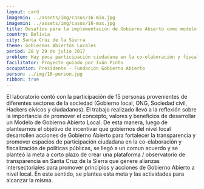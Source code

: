 ```yaml
---
layout: card
imagemin: ../assets/img/casos/16-min.jpg
imagemin: ../assets/img/casos/16-max.jpg
title: Desafíos para la implementación de Gobierno Abierto como modelo de Gestión Pública en ámbitos locales
country: Bolivia
city: Santa Cruz de la Sierra
theme: Gobiernos Abiertos Locales
period: 28 y 29 de julio 2017
problem: Hay poca participación ciudadana en la co-elaboración y fiscalización de políticas públicas a nivel local (Santa Cruz)
facilitator: Proyecto guiado por Iván Pinto
occupation: Presidente - Fundación Gobierno Abierto
person: ../img/16-person.jpg
ribbon: true
---
```


El laboratorio contó con la participación de 15 personas provenientes de diferentes sectores de la sociedad (Gobierno local, ONG, Sociedad civil, Hackers cívicos y ciudadanos). El trabajo realizado llevó a la reflexión sobre la importancia de promover el concepto, valores y beneficios de desarrollar un Modelo de Gobierno Abierto Local. De esta manera, luego de plantearnos el objetivo de incentivar que gobiernos del nivel local desarrollen acciones de Gobierno Abierto para fortalecer la transparencia y promover espacios de participación ciudadana en la co-elaboración y fiscalización de políticas públicas, se llegó a un comun acuerdo y se planteó la meta a corto plazo de crear una plataforma / observatorio de transparencia en Santa Cruz de la Sierra que genere alianzas intersectoriales para promover principios y acciones de Gobierno Abierto a nivel local. En este sentido, se plantea esta meta y las actividades para alcanzar la misma.                            
